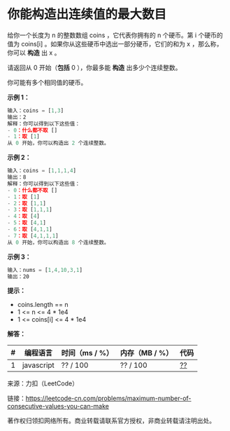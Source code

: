 # 你能构造出连续值的最大数目

给你一个长度为 n 的整数数组 coins ，它代表你拥有的 n 个硬币。第 i 个硬币的值为 coins[i] 。如果你从这些硬币中选出一部分硬币，它们的和为 x ，那么称，你可以 **构造** 出 x 。

请返回从 0 开始（**包括** 0 ），你最多能 **构造** 出多少个连续整数。

你可能有多个相同值的硬币。

**示例 1：**

``` javascript
输入：coins = [1,3]
输出：2
解释：你可以得到以下这些值：
- 0：什么都不取 []
- 1：取 [1]
从 0 开始，你可以构造出 2 个连续整数。
```

**示例 2：**

``` javascript
输入：coins = [1,1,1,4]
输出：8
解释：你可以得到以下这些值：
- 0：什么都不取 []
- 1：取 [1]
- 2：取 [1,1]
- 3：取 [1,1,1]
- 4：取 [4]
- 5：取 [4,1]
- 6：取 [4,1,1]
- 7：取 [4,1,1,1]
从 0 开始，你可以构造出 8 个连续整数。
```

**示例 3：**

``` javascript
输入：nums = [1,4,10,3,1]
输出：20
```

**提示：**

- coins.length == n
- 1 <= n <= 4 * 1e4
- 1 <= coins[i] <= 4 * 1e4

**解答：**

**#**|**编程语言**|**时间（ms / %）**|**内存（MB / %）**|**代码**
--|--|--|--|--
1|javascript|?? / 100|?? / 100|[??](./javascript/ac_v1.js)

来源：力扣（LeetCode）

链接：https://leetcode-cn.com/problems/maximum-number-of-consecutive-values-you-can-make

著作权归领扣网络所有。商业转载请联系官方授权，非商业转载请注明出处。
